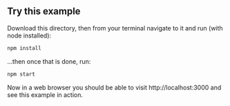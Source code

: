 ## Try this example

Download this directory, then from your terminal navigate to it and run (with node installed):

```bash
npm install
```

...then once that is done, run:

```bash
npm start
```

Now in a web browser you should be able to visit http://localhost:3000 and see this example in action.
